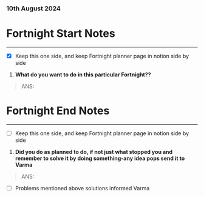 ### 10th August 2024
# Fortnight Start Notes
---

- [x] Keep this one side, and keep Fortnight planner page in notion side by side

1. **What do you want to do in this particular Fortnight??**
> ANS:


# Fortnight End Notes
---

- [ ] Keep this one side, and keep Fortnight planner page in notion side by side

1. **Did you do as planned to do, if not just what stopped you and remember to solve it by doing something-any idea pops send it to Varma**

> ANS:

- [ ] Problems mentioned above solutions informed Varma

